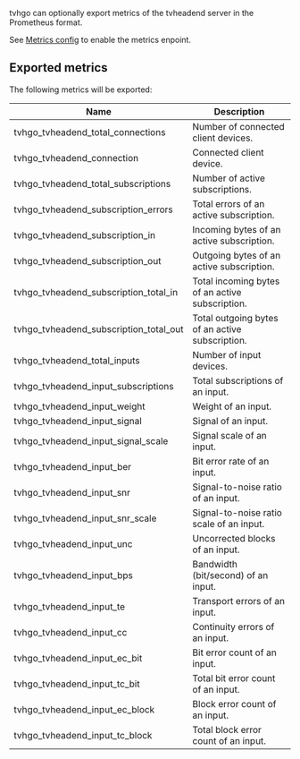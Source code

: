 tvhgo can optionally export metrics of the tvheadend server in the Prometheus format.

See [Metrics config](configuration.md/#metrics-config-metrics) to enable the metrics enpoint.

## Exported metrics

The following metrics will be exported:

| Name                                   | Description                                     |
| -------------------------------------- | ----------------------------------------------- |
| tvhgo_tvheadend_total_connections      | Number of connected client devices.             |
| tvhgo_tvheadend_connection             | Connected client device.                        |
| tvhgo_tvheadend_total_subscriptions    | Number of active subscriptions.                 |
| tvhgo_tvheadend_subscription_errors    | Total errors of an active subscription.         |
| tvhgo_tvheadend_subscription_in        | Incoming bytes of an active subscription.       |
| tvhgo_tvheadend_subscription_out       | Outgoing bytes of an active subscription.       |
| tvhgo_tvheadend_subscription_total_in  | Total incoming bytes of an active subscription. |
| tvhgo_tvheadend_subscription_total_out | Total outgoing bytes of an active subscription. |
| tvhgo_tvheadend_total_inputs           | Number of input devices.                        |
| tvhgo_tvheadend_input_subscriptions    | Total subscriptions of an input.                |
| tvhgo_tvheadend_input_weight           | Weight of an input.                             |
| tvhgo_tvheadend_input_signal           | Signal of an input.                             |
| tvhgo_tvheadend_input_signal_scale     | Signal scale of an input.                       |
| tvhgo_tvheadend_input_ber              | Bit error rate of an input.                     |
| tvhgo_tvheadend_input_snr              | Signal-to-noise ratio of an input.              |
| tvhgo_tvheadend_input_snr_scale        | Signal-to-noise ratio scale of an input.        |
| tvhgo_tvheadend_input_unc              | Uncorrected blocks of an input.                 |
| tvhgo_tvheadend_input_bps              | Bandwidth (bit/second) of an input.             |
| tvhgo_tvheadend_input_te               | Transport errors of an input.                   |
| tvhgo_tvheadend_input_cc               | Continuity errors of an input.                  |
| tvhgo_tvheadend_input_ec_bit           | Bit error count of an input.                    |
| tvhgo_tvheadend_input_tc_bit           | Total bit error count of an input.              |
| tvhgo_tvheadend_input_ec_block         | Block error count of an input.                  |
| tvhgo_tvheadend_input_tc_block         | Total block error count of an input.            |
